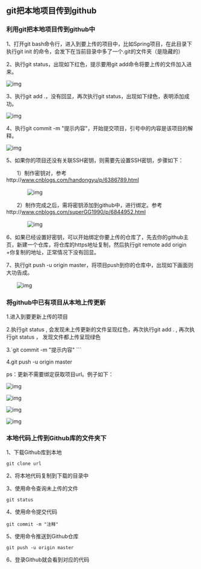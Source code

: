 ## git把本地项目传到github

### **利用git把本地项目传到github中**

1、打开git bash命令行，进入到要上传的项目中，比如Spring项目，在此目录下执行git init 的命令，会发下在当前目录中多了一个.git的文件夹（是隐藏的）

2、执行git status，出现如下红色，提示要用git add命令将要上传的文件加入进来。

 ![img](https://images2017.cnblogs.com/blog/1170065/201709/1170065-20170928142014747-393539189.png)

3、执行git add .，没有回显，再次执行git status，出现如下绿色，表明添加成功。

![img](https://images2017.cnblogs.com/blog/1170065/201709/1170065-20170928142320747-1499055252.png)

4、执行git commit -m "提示内容"，开始提交项目，引号中的内容是该项目的解释。

![img](https://images2017.cnblogs.com/blog/1170065/201709/1170065-20170928142354762-2106042415.png)

5、如果你的项目还没有关联SSH密钥，则需要先设置SSH密钥，步骤如下：

　　1）制作密钥对，参考http://www.cnblogs.com/handongyu/p/6386789.html

　　　　![img](https://images2017.cnblogs.com/blog/1170065/201709/1170065-20170928142803872-1759807225.png)

　　2）制作完成之后，需将密钥添加到github中，进行绑定。参考http://www.cnblogs.com/superGG1990/p/6844952.html

　　　　![img](https://images2017.cnblogs.com/blog/1170065/201709/1170065-20170928143100325-450500734.png)

6、如果已经设置好密钥，可以开始绑定你要上传的仓库了，先去你的github主页，新建一个仓库，将仓库的https地址复制，然后执行git remote add origin +你复制的地址，正常情况下没有回显。

7、执行git push -u origin master，将项目push到你的仓库中，出现如下画面则大功告成。

　　![img](https://images2017.cnblogs.com/blog/1170065/201709/1170065-20170928144040606-143165987.png)

 

 

### **将github中已有项目从本地上传更新**

1.进入到要更新上传的项目

2.执行git status , 会发现未上传更新的文件呈现红色，再次执行git add . , 再次执行git status ， 发现文件都上传呈现绿色

3.`git commit -m "提示内容" ```

4.git push -u origin master 

ps：更新不需要绑定获取项目url。例子如下：

![img](https://images2017.cnblogs.com/blog/1170065/201710/1170065-20171027110950461-601748295.png)

![img](https://images2017.cnblogs.com/blog/1170065/201710/1170065-20171027111014351-428996145.png)

![img](https://images2017.cnblogs.com/blog/1170065/201710/1170065-20171027111033023-946521494.png)

![img](https://images2017.cnblogs.com/blog/1170065/201710/1170065-20171027111050586-166175500.png)

###  本地代码上传到Github库的文件夹下

1、下载Github库到本地

```shell
git clone url
```

2、将本地代码复制到下载的目录中

3、使用命令查询未上传的文件

```shell
git status
```

4、使用命令提交代码

```shell
git commit -m "注释"
```

5、使用命令推送到Github仓库

```shell
git push -u origin master
```

6、登录Github就会看到对应的代码

